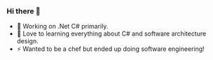 ### Hi there 👋

- 🔭 Working on .Net C# primarily.
- 🌱 Love to learning everything about C# and software architecture design.
- ⚡ Wanted to be a chef but ended up doing software engineering!
